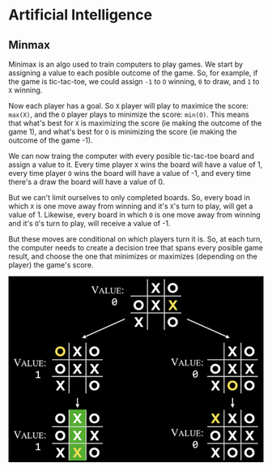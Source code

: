 # Artificial Intelligence

## Minmax

Minimax is an algo used to train computers to play games. We start by assigning a value to each posible outcome of the game. So, for example, if the game is tic-tac-toe, we could assign `-1` to `O` winning, `0` to draw, and `1` to `X` winning.

Now each player has a goal. So `X` player will play to maximice the score: `max(X)`, and the `O` player plays to minimize the score: `min(O)`. This means that what's best for `X` is maximizing the score (ie making the outcome of the game 1), and what's best for `O` is minimizing the score (ie making the outcome of the game -1).

We can now traing the computer with every posible tic-tac-toe board and assign a value to it. Every time player `X` wins the board will have a value of 1, every time player `O` wins the board will have a value of -1, and every time there's a draw the board will have a value of 0.

But we can't limit ourselves to only completed boards. So, every boad in which `X` is one move away from winning and it's `X`'s turn to play, will get a value of 1. Likewise, every board in which `O` is one move away from winning and it's `O`'s turn to play, will receive a value of -1.

But these moves are conditional on which players turn it is. So, at each turn, the computer needs to create a decision tree that spans every posible game result, and choose the one that minimizes or maximizes (depending on the player) the game's score.

![](tic-tac-toe.png)

